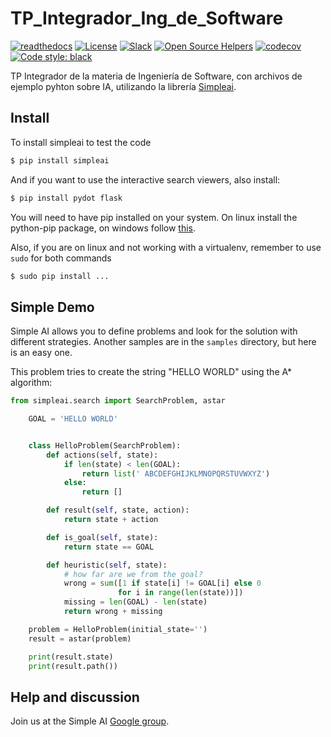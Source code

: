 # TP_Integrador_Ing_de_Software

[![readthedocs](https://img.shields.io/badge/docs-latest-brightgreen.svg?style=flat)](https://pygithub.readthedocs.io/en/latest/?badge=latest)
[![License](https://img.shields.io/badge/license-MIT-blue.svg)](https://en.wikipedia.org/wiki/MIT_License)
[![Slack](https://img.shields.io/badge/Slack%20channel-%20%20-blue.svg)](https://join.slack.com/t/pygithub-project/shared_invite/zt-duj89xtx-uKFZtgAg209o6Vweqm8xeQ)
[![Open Source Helpers](https://www.codetriage.com/pygithub/pygithub/badges/users.svg)](https://www.codetriage.com/pygithub/pygithub)
[![codecov](https://codecov.io/gh/PyGithub/PyGithub/branch/master/graph/badge.svg)](https://codecov.io/gh/PyGithub/PyGithub)
[![Code style: black](https://img.shields.io/badge/code%20style-black-000000.svg)](https://github.com/psf/black)

TP Integrador de la materia de Ingeniería de Software, con archivos de ejemplo pyhton sobre IA, utilizando la librería [Simpleai].

[Simpleai]: https://github.com/simpleai-team/simpleai

## Install
To install simpleai to test the 
code
```bash
$ pip install simpleai
```
And if you want to use the interactive search viewers, also install:
```bash
$ pip install pydot flask
```

You will need to have pip installed on your system. On linux install the 
python-pip package, on windows follow [this].

[this]: http://stackoverflow.com/questions/4750806/how-to-install-pip-on-windows

Also, if you are on linux and not working with a virtualenv, remember to use
``sudo`` for both commands
```bash
$ sudo pip install ...
```
## Simple Demo
Simple AI allows you to define problems and look for the solution with
different strategies. Another samples are in the ``samples`` directory, but
here is an easy one.

This problem tries to create the string "HELLO WORLD" using the A* algorithm:
```python
from simpleai.search import SearchProblem, astar

    GOAL = 'HELLO WORLD'


    class HelloProblem(SearchProblem):
        def actions(self, state):
            if len(state) < len(GOAL):
                return list(' ABCDEFGHIJKLMNOPQRSTUVWXYZ')
            else:
                return []

        def result(self, state, action):
            return state + action

        def is_goal(self, state):
            return state == GOAL

        def heuristic(self, state):
            # how far are we from the goal?
            wrong = sum([1 if state[i] != GOAL[i] else 0
                        for i in range(len(state))])
            missing = len(GOAL) - len(state)
            return wrong + missing

    problem = HelloProblem(initial_state='')
    result = astar(problem)

    print(result.state)
    print(result.path())
```

## Help and discussion
Join us at the Simple AI [Google group].

[google group]: http://groups.google.com/group/simpleai